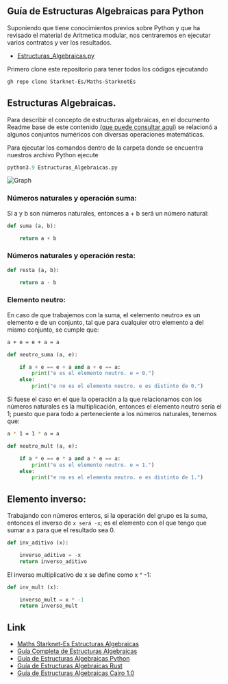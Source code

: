 ## Guía de Estructuras Algebraicas para Python

Suponiendo que tiene conocimientos previos sobre Python y que ha revisado el material de Aritmetica modular, nos centraremos en ejecutar varios contratos y ver los resultados.

- [Estructuras_Algebraicas.py](https://github.com/Nadai2010/Clases-Maths/blob/master/Contracts/Estructuras_AlgebraicasPY.md)


Primero clone este repositorio para tener todos los códigos ejecutando
```bash
gh repo clone Starknet-Es/Maths-StarknetEs
```

## Estructuras Algebraicas.

Para describir el concepto de estructuras algebraicas, en el documento Readme base de este contenido [(que puede consultar aquí)](https://github.com/Starknet-Es/Maths-StarknetEs/blob/main/Gu%C3%ADas%20Completas/Estructuras%20Algebraicas/Readme.md) se relacionó a algunos conjuntos numéricos con diversas operaciones matemáticas.

Para ejecutar los comandos dentro de la carpeta donde se encuentra nuestros archivo Python ejecute

```python
python3.9 Estructuras_Algebraicas.py
```

![Graph](https://github.com/Nadai2010/Clases-Maths/blob/master/im%C3%A1genes/algepy.png)

### Números naturales y operación suma:

Si a y b son números naturales, entonces a + b será un número natural:

```python
def suma (a, b):

    return a + b
```  

### Números naturales y operación resta:

```python
def resta (a, b):

    return a - b
```

### Elemento neutro:

En caso de que trabajemos con la suma, el «elemento neutro» es un elemento e de un conjunto, tal que para cualquier otro elemento a del mismo conjunto, se cumple que:

```bash
a + e = e + a = a
```

```python
def neutro_suma (a, e):

    if a + e == e + a and a + e == a:
        print("e es el elemento neutro. e = 0.")
    else:
        print("e no es el elemento neutro. e es distinto de 0.")
```

Si fuese el caso en el que la operación a la que relacionamos con los números naturales es la multiplicación, entonces el elemento neutro sería el 1; puesto que para todo a perteneciente a los números naturales, tenemos que:

```bash
a * 1 = 1 * a = a
```

```python
def neutro_mult (a, e):

    if a * e == e * a and a * e == a:
        print("e es el elemento neutro. e = 1.")
    else:
        print("e no es el elemento neutro. e es distinto de 1.")
```

## Elemento inverso:

Trabajando con números enteros, si la operación del grupo es la suma, entonces el inverso de `x será -x`; es el elemento con el que tengo que sumar a x para que el resultado sea 0.

```python
def inv_aditivo (x):

    inverso_aditivo = -x
    return inverso_aditivo
```

El inverso multiplicativo de x se define como x ^ -1:

```python
def inv_mult (x):

    inverso_mult = x * -1
    return inverso_mult
```

## Link

- [Maths Starknet-Es Estructuras Algebraicas](https://github.com/Starknet-Es/Maths-StarknetEs/tree/main#teor%C3%ADa-de-grupos-y-campos)
- [Guía Completa de Estructuras Algebraicas](https://github.com/Starknet-Es/Maths-StarknetEs/blob/main/Gu%C3%ADas%20Completas/Estructuras%20Algebraicas/Readme.md)
- [Guía de Estructuras Algebraicas Python]()
- [Guía de Estructuras Algebraicas Rust]()
- [Guía de Estructuras Algebraicas Cairo 1.0]()
